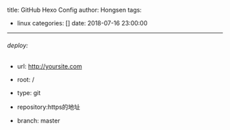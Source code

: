 title: GitHub Hexo Config
author: Hongsen
tags:
  - linux
categories: []
date: 2018-07-16 23:00:00
---

###### deploy:

  
  * url: http://yoursite.com
  * root: /
  
  
  * type: git
  * repository:https的地址
  * branch: master
  
